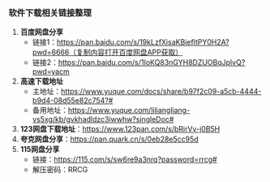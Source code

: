 ### 软件下载相关链接整理
1. **百度网盘分享**
   - 链接1：https://pan.baidu.com/s/19kLzfXisaKBiefltPY0H2A?pwd=6666（复制内容打开百度网盘APP获取）
   - 链接2：https://pan.baidu.com/s/1IoKQ83nGYH8DZUOBqJplvQ?pwd=yacm
2. **高速下载地址**
   - 主地址：https://www.yuque.com/docs/share/b97f2c09-a5cb-4444-b9d4-08d55e82c754?#
   - 备用地址：https://www.yuque.com/liliangliang-vs5xg/kb/gvkhadldzc3iwwhw?singleDoc#
3. **123网盘下载地址**：https://www.123pan.com/s/bRirVv-j0B5H
4. **夸克网盘分享**：https://pan.quark.cn/s/0eb28e5cc95d
5. **115网盘分享**
   - 链接：https://115.com/s/sw6re9a3nrq?password=rrcg#
   - 解压密码：RRCG
